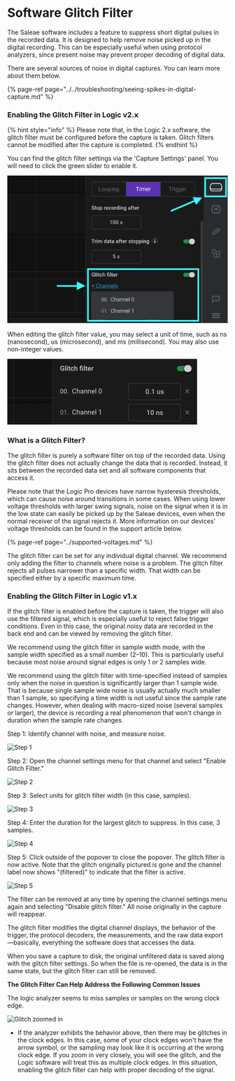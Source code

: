 # Software Glitch Filter

The Saleae software includes a feature to suppress short digital pulses in the recorded data. It is designed to help remove noise picked up in the digital recording. This can be especially useful when using protocol analyzers, since present noise may prevent proper decoding of digital data.

There are several sources of noise in digital captures. You can learn more about them below.

{% page-ref page="../../troubleshooting/seeing-spikes-in-digital-capture.md" %}

### Enabling the Glitch Filter in Logic v2.x

{% hint style="info" %}
Please note that, in the Logic 2.x software, the glitch filter must be configured before the capture is taken. Glitch filters cannot be modified after the capture is completed.
{% endhint %}

You can find the glitch filter settings via the 'Capture Settings' panel. You will need to click the green slider to enable it.

![Glitch Filter Setting](../../.gitbook/assets/screen-shot-2021-03-17-at-4.54.31-pm.png)

When editing the glitch filter value, you may select a unit of time, such as ns \(nanosecond\), us \(microsecond\), and ms \(millisecond\). You may also use non-integer values.

![Glitch filter values](../../.gitbook/assets/screen-shot-2021-03-17-at-4.57.17-pm.png)

### What is a Glitch Filter?

The glitch filter is purely a software filter on top of the recorded data. Using the glitch filter does not actually change the data that is recorded. Instead, it sits between the recorded data set and all software components that access it.

Please note that the Logic Pro devices have narrow hysteresis thresholds, which can cause noise around transitions in some cases. When using lower voltage thresholds with larger swing signals, noise on the signal when it is in the low state can easily be picked up by the Saleae devices, even when the normal receiver of the signal rejects it. More information on our devices' voltage thresholds can be found in the support article below.

{% page-ref page="../supported-voltages.md" %}

The glitch filter can be set for any individual digital channel. We recommend only adding the filter to channels where noise is a problem. The glitch filter rejects all pulses narrower than a specific width. That width can be specified either by a specific maximum time.

### Enabling the Glitch Filter in Logic v1.x

If the glitch filter is enabled before the capture is taken, the trigger will also use the filtered signal, which is especially useful to reject false trigger conditions. Even in this case, the original noisy data are recorded in the back end and can be viewed by removing the glitch filter.

We recommend using the glitch filter in sample width mode, with the sample width specified as a small number \(2–10\). This is particularly useful because most noise around signal edges is only 1 or 2 samples wide.

We recommend using the glitch filter with time-specified instead of samples only when the noise in question is significantly larger than 1 sample wide. That is because single sample wide noise is usually actually much smaller than 1 sample, so specifying a time width is not useful since the sample rate changes. However, when dealing with macro-sized noise \(several samples or larger\), the device is recording a real phenomenon that won't change in duration when the sample rate changes.

Step 1: Identify channel with noise, and measure noise.

![Step 1](https://trello-attachments.s3.amazonaws.com/5628391f86a6bc55696355f0/596x55/568cdc5a9353555832d9ae6d79e74689/step1.png)

Step 2: Open the channel settings menu for that channel and select "Enable Glitch Filter."

![Step 2](https://trello-attachments.s3.amazonaws.com/5628391f86a6bc55696355f0/336x223/3a2bf6d0f7da05e5944905b470a79632/step2.png)

Step 3: Select units for glitch filter width \(in this case, samples\).

![Step 3](https://trello-attachments.s3.amazonaws.com/5628391f86a6bc55696355f0/195x106/85f91a5e2a8b85c84f8d0203120279c0/step3.png)

Step 4: Enter the duration for the largest glitch to suppress. In this case, 3 samples.

![Step 4](https://trello-attachments.s3.amazonaws.com/5628391f86a6bc55696355f0/179x73/eefcca76b81ceaddc63d7f6c636c5d47/step4.png)

Step 5: Click outside of the popover to close the popover. The glitch filter is now active. Note that the glitch originally pictured is gone and the channel label now shows "\(filtered\)" to indicate that the filter is active.

![Step 5](https://trello-attachments.s3.amazonaws.com/5628391f86a6bc55696355f0/694x54/218e0596b11d1a065cf50a8349a0e079/step5.png)

The filter can be removed at any time by opening the channel settings menu again and selecting "Disable glitch filter." All noise originally in the capture will reappear.

The glitch filter modifies the digital channel displays, the behavior of the trigger, the protocol decoders, the measurements, and the raw data export—basically, everything the software does that accesses the data.

When you save a capture to disk, the original unfiltered data is saved along with the glitch filter settings. So when the file is re-opened, the data is in the same state, but the glitch filter can still be removed.

**The Glitch Filter Can Help Address the Following Common Issues**

The logic analyzer seems to miss samples or samples on the wrong clock edge.

![Glitch zoomed in](https://trello-attachments.s3.amazonaws.com/55f0ad9685db3c82f0f3aeba/5628391f86a6bc55696355f0/097fd679a08596e414cb836d8f9eb9f7/glitch-zoomed-in.png)

* If the analyzer exhibits the behavior above, then there may be glitches in the clock edges. In this case, some of your clock edges won't have the arrow symbol, or the sampling may look like it is occurring at the wrong clock edge. If you zoom in very closely, you will see the glitch, and the Logic software will treat this as multiple clock edges. In this situation, enabling the glitch filter can help with proper decoding of the signal.


